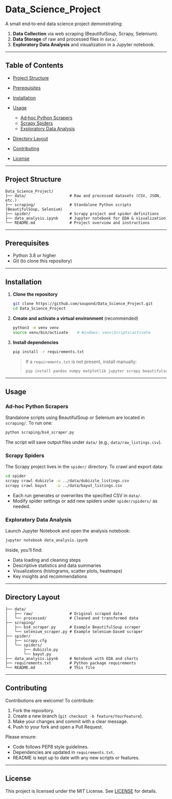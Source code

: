 # Data\_Science\_Project

A small end‑to‑end data science project demonstrating:

1. **Data Collection** via web scraping (BeautifulSoup, Scrapy, Selenium).
2. **Data Storage** of raw and processed files in `data/`.
3. **Exploratory Data Analysis** and visualization in a Jupyter notebook.

---

## Table of Contents

* [Project Structure](#project-structure)
* [Prerequisites](#prerequisites)
* [Installation](#installation)
* [Usage](#usage)

  * [Ad‑hoc Python Scrapers](#ad‑hoc-python-scrapers)
  * [Scrapy Spiders](#scrapy-spiders)
  * [Exploratory Data Analysis](#exploratory-data-analysis)
* [Directory Layout](#directory-layout)
* [Contributing](#contributing)
* [License](#license)

---

## Project Structure

```plaintext
Data_Science_Project/
├── data/                   # Raw and processed datasets (CSV, JSON, etc.)
├── scraping/               # Standalone Python scripts (BeautifulSoup, Selenium)
├── spider/                 # Scrapy project and spider definitions
├── data_analysis.ipynb     # Jupyter notebook for EDA & visualization
└── README.md               # Project overview and instructions
```

---

## Prerequisites

* Python 3.8 or higher
* Git (to clone this repository)

---

## Installation

1. **Clone the repository**

   ```bash
   git clone https://github.com/soupond/Data_Science_Project.git
   cd Data_Science_Project
   ```

2. **Create and activate a virtual environment** (recommended)

   ```bash
   python3 -m venv venv
   source venv/bin/activate    # Windows: venv\Scripts\activate
   ```

3. **Install dependencies**

   ```bash
   pip install -r requirements.txt
   ```

   > If a `requirements.txt` is not present, install manually:
   >
   > ```bash
   > pip install pandas numpy matplotlib jupyter scrapy beautifulsoup4 requests selenium
   > ```

---

## Usage

### Ad‑hoc Python Scrapers

Standalone scripts using BeautifulSoup or Selenium are located in `scraping/`. To run one:

```bash
python scraping/bs4_scraper.py
```

The script will save output files under `data/` (e.g., `data/raw_listings.csv`).

### Scrapy Spiders

The Scrapy project lives in the `spider/` directory. To crawl and export data:

```bash
cd spider
scrapy crawl dubizzle -o ../data/dubizzle_listings.csv
scrapy crawl bayut    -o ../data/bayut_listings.csv
```

* Each run generates or overwrites the specified CSV in `data/`.
* Modify spider settings or add new spiders under `spider/spiders/` as needed.

### Exploratory Data Analysis

Launch Jupyter Notebook and open the analysis notebook:

```bash
jupyter notebook data_analysis.ipynb
```

Inside, you’ll find:

* Data loading and cleaning steps
* Descriptive statistics and data summaries
* Visualizations (histograms, scatter plots, heatmaps)
* Key insights and recommendations

---

## Directory Layout

```plaintext
├── data/
│   ├── raw/                # Original scraped data
│   └── processed/          # Cleaned and transformed data
├── scraping/
│   ├── bs4_scraper.py      # Example BeautifulSoup scraper
│   └── selenium_scraper.py # Example Selenium-based scraper
├── spider/
│   ├── scrapy.cfg
│   └── spiders/
│       ├── dubizzle.py
│       └── bayut.py
├── data_analysis.ipynb     # Notebook with EDA and charts
├── requirements.txt        # Python package requirements
└── README.md               # This file
```

---

## Contributing

Contributions are welcome! To contribute:

1. Fork the repository.
2. Create a new branch (`git checkout -b feature/YourFeature`).
3. Make your changes and commit with a clear message.
4. Push to your fork and open a Pull Request.

Please ensure:

* Code follows PEP8 style guidelines.
* Dependencies are updated in `requirements.txt`.
* README is kept up to date with any new scripts or features.

---

## License

This project is licensed under the MIT License. See [LICENSE](LICENSE) for details.
